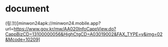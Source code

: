 # document
(링크)[minwon24apk://minwon24.mobile.app?url=https://www.gov.kr/mw/AA020InfoCappView.do?CappBizCD=13100000056&HighCtgCD=A03019002&FAX_TYPE=y&img=02&Mcode=10209]

